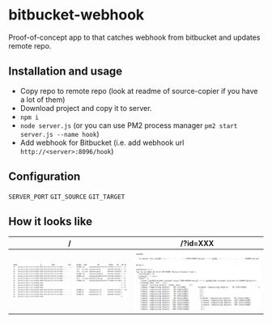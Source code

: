 # bitbucket-webhook

Proof-of-concept app to that catches webhook from bitbucket and updates remote repo.

## Installation and usage

 * Copy repo to remote repo (look at readme of source-copier if you have a lot of them)
 * Download project and copy it to server.
 * `npm i`
 * `node server.js` (or you can use PM2 process manager `pm2 start server.js --name hook`)
 * Add webhook for Bitbucket (i.e. add webhook url `http://<server>:8096/hook`)

## Configuration
`SERVER_PORT`
`GIT_SOURCE`
`GIT_TARGET`

## How it looks like

| /  | /?id=XXX |
| ------------- | ------------- |
| <img src="https://raw.githubusercontent.com/artemdudkin/bitbucket-webhook/main/docs/index.png" width="400">  | <img src="https://raw.githubusercontent.com/artemdudkin/bitbucket-webhook/main/docs/event.png" width="400">  |
